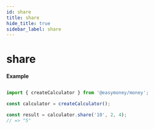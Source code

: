 ```yaml
---
id: share
title: share
hide_title: true
sidebar_label: share
---
```


# share

**Example**

```js

import { createCalculator } from '@easymoney/money';

const calculator = createCalculator();

const result = calculator.share('10', 2, 4);
// => "5"

```